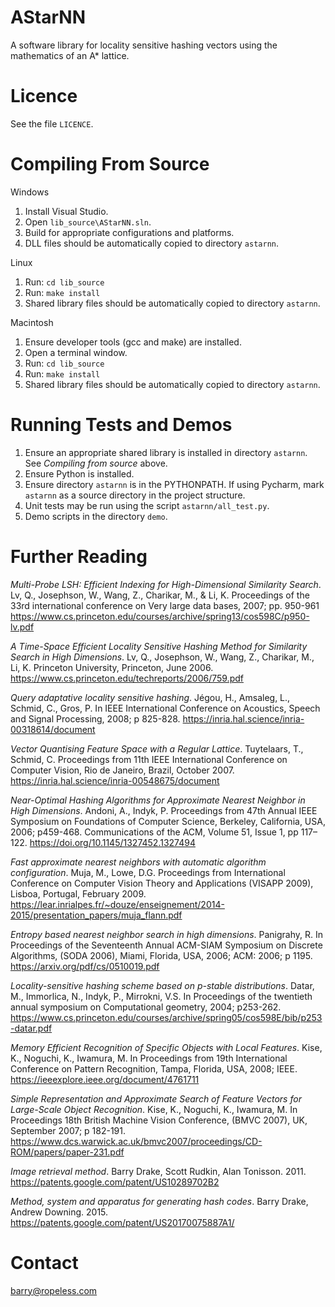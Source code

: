 # AStarNN
A software library for locality sensitive hashing vectors using the mathematics of an A* lattice.


# Licence
See the file `LICENCE`.


# Compiling From Source

Windows

1. Install Visual Studio.
2. Open `lib_source\AStarNN.sln`.
3. Build for appropriate configurations and platforms.
4. DLL files should be automatically copied to directory `astarnn`.

Linux

1. Run: `cd lib_source`
2. Run: `make install`
3. Shared library files should be automatically copied to directory `astarnn`.

Macintosh

1. Ensure developer tools (gcc and make) are installed.
2. Open a terminal window.
3. Run: `cd lib_source`
4. Run: `make install`
5. Shared library files should be automatically copied to directory `astarnn`.


# Running Tests and Demos

1. Ensure an appropriate shared library is installed in directory `astarnn`.
   See _Compiling from source_ above.
2. Ensure Python is installed.
3. Ensure directory `astarnn` is in the PYTHONPATH. 
   If using Pycharm, mark `astarnn` as a source directory in the project structure.
4. Unit tests may be run using the script `astarnn/all_test.py`.
5. Demo scripts in the directory `demo`.


# Further Reading

_Multi-Probe LSH: Efficient Indexing for High-Dimensional Similarity Search_.
Lv, Q., Josephson, W., Wang, Z., Charikar, M., & Li, K.
Proceedings of the 33rd international conference on Very large data bases, 2007; pp. 950-961
https://www.cs.princeton.edu/courses/archive/spring13/cos598C/p950-lv.pdf

_A Time-Space Efficient Locality Sensitive Hashing Method for Similarity Search in High Dimensions_.
Lv, Q., Josephson, W., Wang, Z., Charikar, M., Li, K.
Princeton University, Princeton, June 2006.
https://www.cs.princeton.edu/techreports/2006/759.pdf

_Query adaptative locality sensitive hashing_.
Jégou, H., Amsaleg, L., Schmid, C., Gros, P. 
In IEEE International Conference on Acoustics, Speech and Signal Processing, 2008; p 825-828.
https://inria.hal.science/inria-00318614/document

_Vector Quantising Feature Space with a Regular Lattice_.
Tuytelaars, T.,  Schmid, C.
Proceedings from 11th IEEE International Conference on Computer Vision, Rio de Janeiro, Brazil, October 2007.
https://inria.hal.science/inria-00548675/document

_Near-Optimal Hashing Algorithms for Approximate Nearest Neighbor in High Dimensions_.
Andoni, A., Indyk, P. 
Proceedings from 47th Annual IEEE Symposium on Foundations of Computer Science, Berkeley, California, USA, 2006; p459-468.
Communications of the ACM, Volume 51, Issue 1, pp 117–122.
https://doi.org/10.1145/1327452.1327494

_Fast approximate nearest neighbors with automatic algorithm configuration_.
Muja, M., Lowe, D.G.
Proceedings from International Conference on Computer Vision Theory and Applications (VISAPP 2009), Lisboa, Portugal, February 2009.
https://lear.inrialpes.fr/~douze/enseignement/2014-2015/presentation_papers/muja_flann.pdf

_Entropy based nearest neighbor search in high dimensions_.
Panigrahy, R.
In Proceedings of the Seventeenth Annual ACM-SIAM Symposium on Discrete Algorithms, (SODA 2006), Miami, Florida, USA, 2006; ACM: 2006; p 1195.
https://arxiv.org/pdf/cs/0510019.pdf

_Locality-sensitive hashing scheme based on p-stable distributions_.
Datar, M., Immorlica, N., Indyk, P., Mirrokni, V.S.
In Proceedings of the twentieth annual symposium on Computational geometry, 2004; p253-262.
https://www.cs.princeton.edu/courses/archive/spring05/cos598E/bib/p253-datar.pdf

_Memory Efficient Recognition of Specific Objects with Local Features_. 
Kise, K., Noguchi, K., Iwamura, M.
In Proceedings from 19th International Conference on Pattern Recognition, Tampa, Florida, USA, 2008; IEEE.
https://ieeexplore.ieee.org/document/4761711

_Simple Representation and Approximate Search of Feature Vectors for Large-Scale Object Recognition_.
Kise, K., Noguchi, K., Iwamura, M.
In Proceedings 18th British Machine Vision Conference, (BMVC 2007), UK, September 2007; p 182-191.
https://www.dcs.warwick.ac.uk/bmvc2007/proceedings/CD-ROM/papers/paper-231.pdf

_Image retrieval method_.
Barry Drake, Scott Rudkin, Alan Tonisson. 2011.
https://patents.google.com/patent/US10289702B2

_Method, system and apparatus for generating hash codes_.
Barry Drake, Andrew Downing. 2015.
https://patents.google.com/patent/US20170075887A1/


# Contact

barry@ropeless.com
